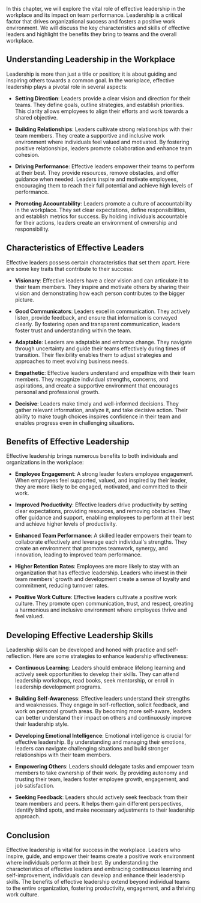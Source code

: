 
In this chapter, we will explore the vital role of effective leadership in the workplace and its impact on team performance. Leadership is a critical factor that drives organizational success and fosters a positive work environment. We will discuss the key characteristics and skills of effective leaders and highlight the benefits they bring to teams and the overall workplace.

## Understanding Leadership in the Workplace

Leadership is more than just a title or position; it is about guiding and inspiring others towards a common goal. In the workplace, effective leadership plays a pivotal role in several aspects:

- **Setting Direction**: Leaders provide a clear vision and direction for their teams. They define goals, outline strategies, and establish priorities. This clarity allows employees to align their efforts and work towards a shared objective.
    
- **Building Relationships**: Leaders cultivate strong relationships with their team members. They create a supportive and inclusive work environment where individuals feel valued and motivated. By fostering positive relationships, leaders promote collaboration and enhance team cohesion.
    
- **Driving Performance**: Effective leaders empower their teams to perform at their best. They provide resources, remove obstacles, and offer guidance when needed. Leaders inspire and motivate employees, encouraging them to reach their full potential and achieve high levels of performance.
    
- **Promoting Accountability**: Leaders promote a culture of accountability in the workplace. They set clear expectations, define responsibilities, and establish metrics for success. By holding individuals accountable for their actions, leaders create an environment of ownership and responsibility.
    

## Characteristics of Effective Leaders

Effective leaders possess certain characteristics that set them apart. Here are some key traits that contribute to their success:

- **Visionary**: Effective leaders have a clear vision and can articulate it to their team members. They inspire and motivate others by sharing their vision and demonstrating how each person contributes to the bigger picture.
    
- **Good Communicators**: Leaders excel in communication. They actively listen, provide feedback, and ensure that information is conveyed clearly. By fostering open and transparent communication, leaders foster trust and understanding within the team.
    
- **Adaptable**: Leaders are adaptable and embrace change. They navigate through uncertainty and guide their teams effectively during times of transition. Their flexibility enables them to adjust strategies and approaches to meet evolving business needs.
    
- **Empathetic**: Effective leaders understand and empathize with their team members. They recognize individual strengths, concerns, and aspirations, and create a supportive environment that encourages personal and professional growth.
    
- **Decisive**: Leaders make timely and well-informed decisions. They gather relevant information, analyze it, and take decisive action. Their ability to make tough choices inspires confidence in their team and enables progress even in challenging situations.
    

## Benefits of Effective Leadership

Effective leadership brings numerous benefits to both individuals and organizations in the workplace:

- **Employee Engagement**: A strong leader fosters employee engagement. When employees feel supported, valued, and inspired by their leader, they are more likely to be engaged, motivated, and committed to their work.
    
- **Improved Productivity**: Effective leaders drive productivity by setting clear expectations, providing resources, and removing obstacles. They offer guidance and support, enabling employees to perform at their best and achieve higher levels of productivity.
    
- **Enhanced Team Performance**: A skilled leader empowers their team to collaborate effectively and leverage each individual's strengths. They create an environment that promotes teamwork, synergy, and innovation, leading to improved team performance.
    
- **Higher Retention Rates**: Employees are more likely to stay with an organization that has effective leadership. Leaders who invest in their team members' growth and development create a sense of loyalty and commitment, reducing turnover rates.
    
- **Positive Work Culture**: Effective leaders cultivate a positive work culture. They promote open communication, trust, and respect, creating a harmonious and inclusive environment where employees thrive and feel valued.
    

## Developing Effective Leadership Skills

Leadership skills can be developed and honed with practice and self-reflection. Here are some strategies to enhance leadership effectiveness:

- **Continuous Learning**: Leaders should embrace lifelong learning and actively seek opportunities to develop their skills. They can attend leadership workshops, read books, seek mentorship, or enroll in leadership development programs.
    
- **Building Self-Awareness**: Effective leaders understand their strengths and weaknesses. They engage in self-reflection, solicit feedback, and work on personal growth areas. By becoming more self-aware, leaders can better understand their impact on others and continuously improve their leadership style.
    
- **Developing Emotional Intelligence**: Emotional intelligence is crucial for effective leadership. By understanding and managing their emotions, leaders can navigate challenging situations and build stronger relationships with their team members.
    
- **Empowering Others**: Leaders should delegate tasks and empower team members to take ownership of their work. By providing autonomy and trusting their team, leaders foster employee growth, engagement, and job satisfaction.
    
- **Seeking Feedback**: Leaders should actively seek feedback from their team members and peers. It helps them gain different perspectives, identify blind spots, and make necessary adjustments to their leadership approach.
    

## Conclusion

Effective leadership is vital for success in the workplace. Leaders who inspire, guide, and empower their teams create a positive work environment where individuals perform at their best. By understanding the characteristics of effective leaders and embracing continuous learning and self-improvement, individuals can develop and enhance their leadership skills. The benefits of effective leadership extend beyond individual teams to the entire organization, fostering productivity, engagement, and a thriving work culture.
